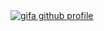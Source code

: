 <a href="https://gifa.dev">
  <img src="https://user-images.githubusercontent.com/6601377/179385682-0d0b84a6-d066-4422-baf4-0577b67c6035.gif" alt="gifa github profile" />
</a>
